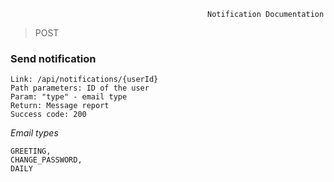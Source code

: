                                                 Notification Documentation

> POST

### Send notification

````
Link: /api/notifications/{userId}
Path parameters: ID of the user
Param: "type" - email type
Return: Message report
Success code: 200
````

*Email types*
```
GREETING, 
CHANGE_PASSWORD, 
DAILY
```
